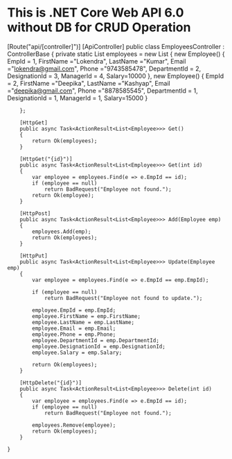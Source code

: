 This is .NET Core Web API 6.0 without DB for CRUD Operation
==========================================================================================================




[Route("api/[controller]")]
    [ApiController]
    public class EmployeesController : ControllerBase
    {
        private static List<Employee> employees = new List<Employee>
        {
            new Employee()
            {
                 EmpId = 1,
                 FirstName ="Lokendra",
                 LastName ="Kumar",
                 Email ="lokendra@gmail.com",
                 Phone ="9743585478",
                 DepartmentId = 2,
                 DesignationId = 3,
                 ManagerId = 4,
                Salary=10000
            },
            new Employee()
            {
                 EmpId = 2,
                 FirstName ="Deepika",
                 LastName ="Kashyap",
                 Email ="deepika@gmail.com",
                 Phone ="8878585545",
                 DepartmentId = 1,
                 DesignationId = 1,
                 ManagerId = 1,
                Salary=15000
            }

        };

        [HttpGet]
        public async Task<ActionResult<List<Employee>>> Get()
        {
            return Ok(employees);
        }

        [HttpGet("{id}")]
        public async Task<ActionResult<List<Employee>>> Get(int id)
        {
            var employee = employees.Find(e => e.EmpId == id);
            if (employee == null)
                return BadRequest("Employee not found.");
            return Ok(employee);
        }

        [HttpPost]
        public async Task<ActionResult<List<Employee>>> Add(Employee emp)
        {
            employees.Add(emp);
            return Ok(employees);
        }

        [HttpPut]
        public async Task<ActionResult<List<Employee>>> Update(Employee emp)
        {
            var employee = employees.Find(e => e.EmpId == emp.EmpId);

            if (employee == null)
                return BadRequest("Employee not found to update.");

            employee.EmpId = emp.EmpId;
            employee.FirstName = emp.FirstName;
            employee.LastName = emp.LastName;
            employee.Email = emp.Email;
            employee.Phone = emp.Phone;
            employee.DepartmentId = emp.DepartmentId;
            employee.DesignationId = emp.DesignationId;
            employee.Salary = emp.Salary;

            return Ok(employees);
        }

        [HttpDelete("{id}")]
        public async Task<ActionResult<List<Employee>>> Delete(int id)
        {
            var employee = employees.Find(e => e.EmpId == id);
            if (employee == null)
                return BadRequest("Employee not found.");
            
            employees.Remove(employee);
            return Ok(employees);
        }

    }
